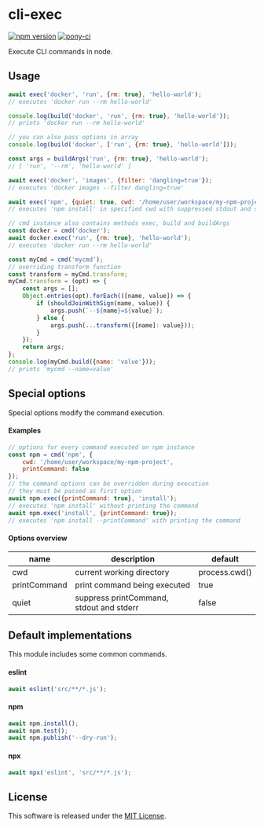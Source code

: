 # cli-exec

[![npm version](https://badge.fury.io/js/%40pony-ci%2Fcli-exec.svg)](https://badge.fury.io/js/%40pony-ci%2Fcli-exec)
[![pony-ci](https://circleci.com/gh/pony-ci/cli-exec.svg?style=shield)](https://circleci.com/gh/pony-ci/cli-exec)

Execute CLI commands in node.

## Usage
```javascript
await exec('docker', 'run', {rm: true}, 'hello-world');
// executes 'docker run --rm hello-world'

console.log(build('docker', 'run', {rm: true}, 'hello-world'));
// prints 'docker run --rm hello-world'

// you can also pass options in array
console.log(build('docker', ['run', {rm: true}, 'hello-world']));

const args = buildArgs('run', {rm: true}, 'hello-world');
// [ 'run', '--rm', 'hello-world' ]

await exec('docker', 'images', {filter: 'dangling=true'});
// executes 'docker images --filter dangling=true'

await exec('npm', {quiet: true, cwd: '/home/user/workspace/my-npm-project'}, 'install');
// executes 'npm install' in specified cwd with suppressed stdout and stderr

// cmd instance also contains methods exec, build and buildArgs
const docker = cmd('docker');
await docker.exec('run', {rm: true}, 'hello-world');
// executes 'docker run --rm hello-world'

const myCmd = cmd('mycmd');
// overriding transform function
const transform = myCmd.transform;
myCmd.transform = (opt) => {
    const args = [];
    Object.entries(opt).forEach(([name, value]) => {
        if (shouldJoinWithSign(name, value)) {
            args.push(`--${name}=${value}`);
        } else {
            args.push(...transform({[name]: value}));
        }
    });
    return args;
};
console.log(myCmd.build({name: 'value'}));
// prints 'mycmd --name=value'
```

## Special options
Special options modify the command execution.
#### Examples
```javascript
// options for every command executed on npm instance
const npm = cmd('npm', {
    cwd: '/home/user/workspace/my-npm-project',
    printCommand: false
});
// the command options can be overridden during execution
// they must be passed as first option
await npm.exec({printCommand: true}, 'install');
// executes 'npm install' without printing the command
await npm.exec('install', {printCommand: true});
// executes 'npm install --printCommand' with printing the command
```

#### Options overview
| name         | description                              | default       |
|--------------|------------------------------------------|---------------|
| cwd          | current working directory                | process.cwd() |
| printCommand | print command being executed             | true          |
| quiet        | suppress printCommand, stdout and stderr | false         |

## Default implementations
This module includes some common commands.

#### eslint
```javascript
await eslint('src/**/*.js');
```

#### npm
```javascript
await npm.install();
await npm.test();
await npm.publish('--dry-run');
```

#### npx
```javascript
await npx('eslint', 'src/**/*.js');
```

## License
This software is released under the [MIT License](https://github.com/pony-ci/cli-exec/blob/master/LICENSE).

